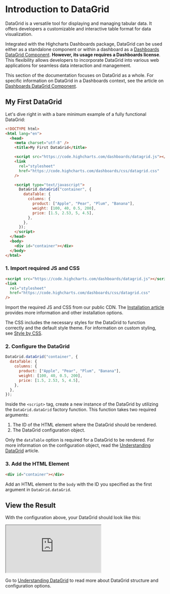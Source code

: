 # Introduction to DataGrid

DataGrid is a versatile tool for displaying and managing tabular data. It offers developers a customizable and interactive table format for data visualization.

Integrated with the Highcharts Dashboards package, DataGrid can be used either as a standalone component or within a dashboard as a [Dashboards DataGrid Component](https://www.highcharts.com/docs/dashboards/datagrid-component). **However, its usage requires a Dashboards license**. This flexibility allows developers to incorporate DataGrid into various web applications for seamless data interaction and management.

This section of the documentation focuses on DataGrid as a whole. For specific information on DataGrid in a Dashboards context, see the article on [Dashboards DataGrid Component](https://www.highcharts.com/docs/dashboards/datagrid-component).

## My First DataGrid

Let's dive right in with a bare minimum example of a fully functional DataGrid:
 
```html
<!DOCTYPE html>
<html lang="en">
  <head>
    <meta charset="utf-8" />
    <title>My First DataGrid</title>

    <script src="https://code.highcharts.com/dashboards/datagrid.js"></script>
    <link
      rel="stylesheet"
      href="https://code.highcharts.com/dashboards/css/datagrid.css"
    />

    <script type="text/javascript">
      DataGrid.dataGrid("container", {
        dataTable: {
          columns: {
            product: ["Apple", "Pear", "Plum", "Banana"],
            weight: [100, 40, 0.5, 200],
            price: [1.5, 2.53, 5, 4.5],
          },
        },
      });
    </script>
  </head>
  <body>
    <div id="container"></div>
  </body>
</html>
```

### 1. Import required JS and CSS

```html
<script src="https://code.highcharts.com/dashboards/datagrid.js"></script>
<link
  rel="stylesheet"
  href="https://code.highcharts.com/dashboards/css/datagrid.css"
/>
```

Import the required JS and CSS from our public CDN. The [Installation article](https://www.highcharts.com/docs/datagrid/installation) provides more information and other installation options.

The CSS includes the necessary styles for the DataGrid to function correctly and the default style theme. For information on custom styling, see [Style by CSS](https://www.highcharts.com/docs/datagrid/style-by-css).

### 2. Configure the DataGrid

```js
DataGrid.dataGrid("container", {
  dataTable: {
    columns: {
      product: ["Apple", "Pear", "Plum", "Banana"],
      weight: [100, 40, 0.5, 200],
      price: [1.5, 2.53, 5, 4.5],
    },
  },
});
```

Inside the `<script>` tag, create a new instance of the DataGrid by utilizing the `DataGrid.dataGrid` factory function. This function takes two required arguments:

1. The ID of the HTML element where the DataGrid should be rendered.
2. The DataGrid configuration object.

Only the `dataTable` option is required for a DataGrid to be rendered. For more information on the configuration object, read the [Understanding DataGrid](https://www.highcharts.com/docs/datagrid/understanding-datagrid) article.

### 3. Add the HTML Element

```html
<div id="container"></div>
```

Add an HTML element to the `body` with the ID you specified as the first argument in `DataGrid.dataGrid`.

## View the Result

With the configuration above, your DataGrid should look like this:

<iframe src="https://www.highcharts.com/samples/embed/grid-lite/demo/your-first-grid" allow="fullscreen"></iframe>

Go to [Understanding DataGrid](https://www.highcharts.com/docs/datagrid/understanding-datagrid) to read more about DataGrid structure and configuration options.
